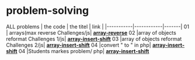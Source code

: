 # problem-solving
ALL problems 
|  the code |  the titel | link  | 
|-----------|------------|-------|
01            | arrays(max reverse Challenges/js| **[array-reverse](https://github.com/WaelAlQawasmi/problem-solving/tree/main/Challenge06)**
02            |array of objects reformat Challenges 1/js| **[array-insert-shift](https://github.com/WaelAlQawasmi/problem-solving/tree/main/Challenge07)**
03           |array of objects reformat  Challenges 2/js| **[array-insert-shift](https://github.com/WaelAlQawasmi/problem-solving/tree/main/Challenge07)**
04          |convert " to \"  in php| **[array-insert-shift](https://github.com/WaelAlQawasmi/problem-solving/tree/main/converter)**
04          |Students markes problem/ php| **[array-insert-shift](https://github.com/WaelAlQawasmi/problem-solving/tree/main/studantMarks)**
